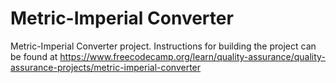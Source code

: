 # Metric-Imperial Converter
Metric-Imperial Converter project. Instructions for building the project can be found at https://www.freecodecamp.org/learn/quality-assurance/quality-assurance-projects/metric-imperial-converter
